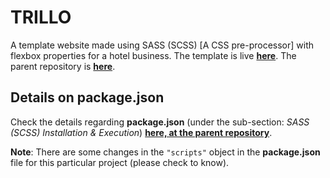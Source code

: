 # TRILLO

A template website made using SASS (SCSS) [A CSS pre-processor] with flexbox properties for a hotel business. The template is live **[here](https://trillo-ram.netlify.app/)**. The parent repository is **[here](https://github.com/Ch-sriram/css-sass)**.

## Details on package.json

Check the details regarding **package.json** (under the sub-section: *SASS (SCSS) Installation & Execution*) **[here, at the parent repository](https://github.com/Ch-sriram/css-sass#sass-scss-installation--execution)**.

**Note**: There are some changes in the `"scripts"` object in the **package.json** file for this particular project (please check to know).